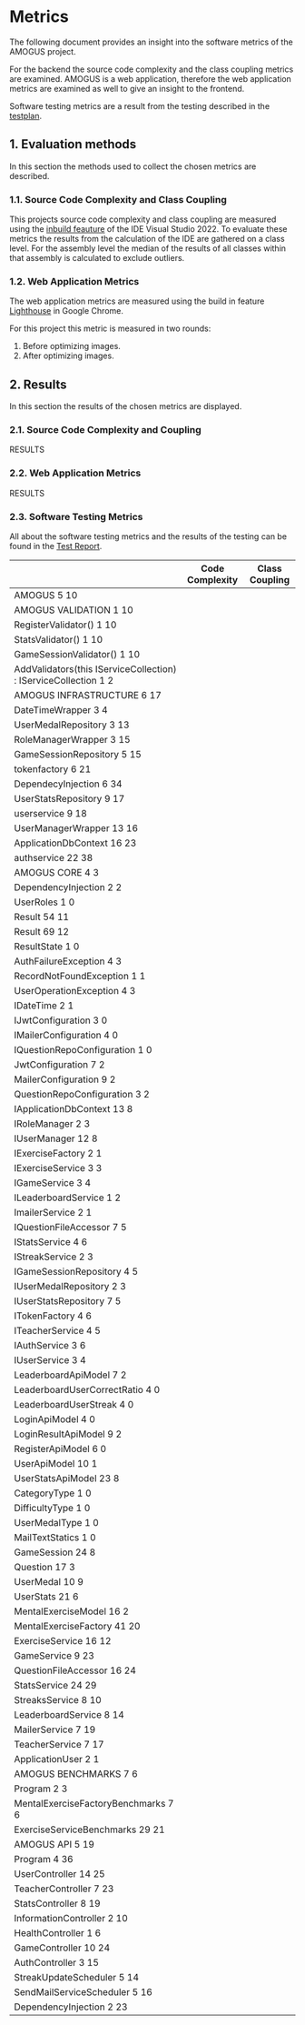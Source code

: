 # Metrics

The following document provides an insight into the software metrics of the AMOGUS project. 

For the backend the source code complexity and the class coupling metrics are examined. AMOGUS is a web application, therefore the web application metrics are examined as well to give an insight to the frontend.

Software testing metrics are a result from the testing described in the [testplan](https://cumgroup.github.io/AMOGUS/Developer%20Docs/4.%20Testing/Testplan/).

## 1. Evaluation methods

In this section the methods used to collect the chosen metrics are described.

### 1.1. Source Code Complexity and Class Coupling

This projects source code complexity and class coupling are measured using the [inbuild feauture](https://learn.microsoft.com/en-us/visualstudio/code-quality/code-metrics-values?view=vs-2022) of the IDE Visual Studio 2022. To evaluate these metrics the results from the calculation of the IDE are gathered on a class level. For the assembly level the median of the results of all classes within that assembly is calculated to exclude outliers.

### 1.2. Web Application Metrics

The web application metrics are measured using the build in feature [Lighthouse](https://developer.chrome.com/docs/lighthouse/) in Google Chrome.

For this project this metric is measured in two rounds:
1. Before optimizing images.
2. After optimizing images. 

## 2. Results

In this section the results of the chosen metrics are displayed.

### 2.1. Source Code Complexity and Coupling

RESULTS

### 2.2.  Web Application Metrics

RESULTS

### 2.3. Software Testing Metrics

All about the software testing metrics and the results of the testing can be found in the [Test Report](https://cumgroup.github.io/AMOGUS/Developer%20Docs/4.%20Testing/zTest%20Report/).





|            |Code Complexity|Class Coupling|
|-|-|-|
|AMOGUS 	5	10
|AMOGUS VALIDATION	1	10
|RegisterValidator()	1	10
|StatsValidator()	1	10
|GameSessionValidator()	1	10
|AddValidators(this IServiceCollection) : IServiceCollection	1	2
|AMOGUS INFRASTRUCTURE	6	17
|DateTimeWrapper	3	4
|UserMedalRepository	3	13
|RoleManagerWrapper	3	15
|GameSessionRepository	5	15
|tokenfactory	6	21
|DependecyInjection	6	34
|UserStatsRepository	9	17
|userservice	9	18
|UserManagerWrapper	13	16
|ApplicationDbContext	16	23
|authservice	22	38
|AMOGUS CORE	4	3
|DependencyInjection	2	2
|UserRoles	1	0
|Result	54	11
|Result<A>	69	12
|ResultState	1	0
|AuthFailureException	4	3
|RecordNotFoundException	1	1
|UserOperationException	4	3
|IDateTime	2	1
|IJwtConfiguration	3	0
|IMailerConfiguration	4	0
|IQuestionRepoConfiguration	1	0
|JwtConfiguration	7	2
|MailerConfiguration	9	2
|QuestionRepoConfiguration	3	2
|IApplicationDbContext	13	8
|IRoleManager	2	3
|IUserManager	12	8
|IExerciseFactory	2	1
|IExerciseService	3	3
|IGameService	3	4
|ILeaderboardService	1	2
|ImailerService	2	1
|IQuestionFileAccessor	7	5
|IStatsService	4	6
|IStreakService	2	3
|IGameSessionRepository	4	5
|IUserMedalRepository	2	3
|IUserStatsRepository	7	5
|ITokenFactory	4	6
|ITeacherService	4	5
|IAuthService	3	6
|IUserService	3	4
|LeaderboardApiModel	7	2
|LeaderboardUserCorrectRatio	4	0
|LeaderboardUserStreak	4	0
|LoginApiModel	4	0
|LoginResultApiModel	9	2
|RegisterApiModel	6	0
|UserApiModel	10	1
|UserStatsApiModel	23	8
|CategoryType	1	0
|DifficultyType	1	0
|UserMedalType	1	0
|MailTextStatics	1	0
|GameSession	24	8
|Question	17	3
|UserMedal	10	9
|UserStats	21	6
|MentalExerciseModel	16	2
|MentalExerciseFactory	41	20
|ExerciseService	16	12
|GameService	9	23
|QuestionFileAccessor	16	24
|StatsService	24	29
|StreaksService	8	10
|LeaderboardService	8	14
|MailerService	7	19
|TeacherService	7	17
|ApplicationUser	2	1
|AMOGUS BENCHMARKS	7	6
|Program	2	3
|MentalExerciseFactoryBenchmarks	7	6
|ExerciseServiceBenchmarks	29	21
|AMOGUS API	5	19
|Program	4	36
|UserController	14	25
|TeacherController	7	23
|StatsController	8	19
|InformationController	2	10
|HealthController	1	6
|GameController	10	24
|AuthController	3	15
|StreakUpdateScheduler	5	14
|SendMailServiceScheduler	5	16
|DependencyInjection	2	23
